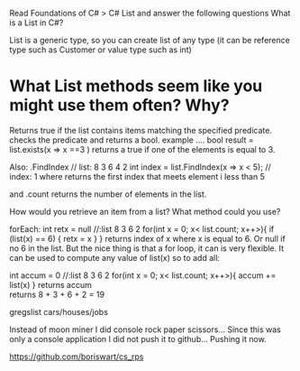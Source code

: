 Read Foundations of C# > C# List and answer the following questions
What is a List in C#?

List is a generic type, so you can create list of any type (it can be reference type such as Customer or value type such as int)

# What List methods seem like you might use them often? Why?


Returns true if the list contains items matching the specified predicate.
checks the predicate and returns a bool.
example .... 
bool result = list.exists(x => x ==3 )
returns a true if one of the elements is equal to 3.

Also:
.FindIndex
// list:	8 3 6 4 2
 int index = list.FindIndex(x => x < 5); 
// index:	1
where returns the first index that meets element i less than 5


and .count  returns the number of elements in the list.



How would you retrieve an item from a list? What method could you use?

forEach:
int retx = null
//:list 8 3 6 2 
for(int x = 0; x< list.count; x++>){
  if (list(x) == 6) {
     retx = x
  }
}
returns index of x where x is equal to 6. Or null if no 6 in the list.  But the nice thing is that a for loop, it  can 
is very flexible. It can be used to compute any value of list(x) so to add all:

int accum = 0
//:list 8 3 6 2 
for(int x = 0; x< list.count; x++>){
     accum += list(x)
}
returns accum  
returns 8 + 3 + 6 + 2  = 19



gregslist cars/houses/jobs 

Instead of moon miner I did console rock paper scissors...  Since this was only a console application I did not push it to github... Pushing it now.

https://github.com/boriswart/cs_rps

